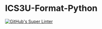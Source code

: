 # ICS3U-Format-Python

[![GitHub's Super Linter](https://github.com/devin-jhu/ICS3U-Unit3-05-Python/workflows/GitHub's%20Super%20Linter/badge.svg)](https://github.com/devin-jhu/ICS3U-Unit3-05-Python/actions)
